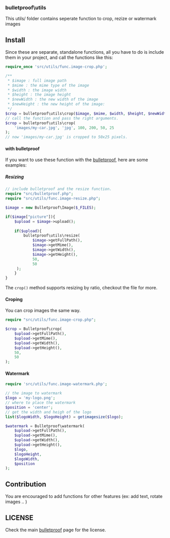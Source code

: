 ### bulletproof\utils 

This utils/ folder contains seperate function to crop, rezize or watermark images

Install
-----
Since these are separate, standalone functions, all you have to do is 
include them in your project, and call the functions like this: 

```php 
require_once 'src/utils/func.image-crop.php';

/**
 * $image : full image path
 * $mime : the mime type of the image
 * $width : the image width
 * $height : the image height
 * $newWidth : the new width of the image
 * $newHeight : the new height of the image:
 */
$crop = bulletproof\utils\crop($image, $mime, $width, $height, $newWidth, $newHeight); 
// call the function and pass the right arguments. 
$crop = bulletproof\utils\crop( 
	'images/my-car.jpg', 'jpg', 100, 200, 50, 25
); 
// now 'images/my-car.jpg' is cropped to 50x25 pixels.
```

#### with bulletproof

If you want to use these function with the [bulletproof][bulletproof], here are some examples: 

##### Resizing
```php 
// include bulletproof and the resize function.
require "src/bulletproof.php";
require "src/utils/func.image-resize.php";

$image = new Bulletproof\Image($_FILES);

if($image["picture"]){
	$upload = $image->upload();
	
	if($upload){
		bulletproof\utils\resize(
			$image->getFullPath(), 
			$image->getMime(),
			$image->getWidth(),
			$image->getHeight(),
			50,
			50
	 );
	}
}
```
The `crop()` method supports resizing by ratio, checkout the file for more. 

#### Croping
You can crop images the same way.
```php 
require "src/utils/func.image-crop.php";

$crop = Bulletproof\crop(
	$upload->getFullPath(), 
	$upload->getMime(),
	$upload->getWidth(),
	$upload->getHeight(),
	50,
	50
);

```
#### Watermark
```php 
require 'src/utils/func.image-watermark.php';

// the image to watermark
$logo = 'my-logo.png'; 
// where to place the watermark
$position = 'center'; 
// get the width and heigh of the logo
list($logoWidth, $logoHeight) = getimagesize($logo);

$watermark = Bulletproof\watermark(
	$upload->getFullPath(), 
	$upload->getMime(),
	$upload->getWidth(),
	$upload->getHeight(),
	$logo, 
	$logoHeight, 
	$logoWidth, 
	$position		
);
```

Contribution 
----- 

You are encouraged to add functions for other features (ex: add text, rotate images .. ) 

LICENSE 
----- 
Check the main [bulletproof][bulletproof] page for the license. 


[bulletproof]: http://github.com/samayo/bulletproof

